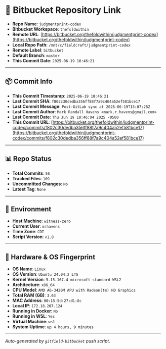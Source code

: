 # 🔗 Bitbucket Repository Link

- **Repo Name**: `judgmentprint-codex`
- **Bitbucket Workspace**: `thefoldwithin`
- **Remote URL**: [https://bitbucket.org/thefoldwithin/judgmentprint-codex](https://bitbucket.org/thefoldwithin/judgmentprint-codex)
- **Local Repo Path**: `/mnt/c/fieldcraft/judgmentprint-codex`
- **Remote Label**: `bitbucket`
- **Default Branch**: `master`
- **This Commit Date**: `2025-06-19 10:46:21`

---

## 📦 Commit Info

- **This Commit Timestamp**: `2025-06-19 10:46:21`
- **Last Commit SHA**: `f802c30dedba356ff88f7a9c404a52ef581bce17`
- **Last Commit Message**: `Post-GitLab sync at 2025-06-19T15:07:25Z`
- **Last Commit Author**: `Mark Randall Havens <mark.r.havens@gmail.com>`
- **Last Commit Date**: `Thu Jun 19 10:46:04 2025 -0500`
- **This Commit URL**: [https://bitbucket.org/thefoldwithin/judgmentprint-codex/commits/f802c30dedba356ff88f7a9c404a52ef581bce17](https://bitbucket.org/thefoldwithin/judgmentprint-codex/commits/f802c30dedba356ff88f7a9c404a52ef581bce17)

---

## 📊 Repo Status

- **Total Commits**: `56`
- **Tracked Files**: `109`
- **Uncommitted Changes**: `No`
- **Latest Tag**: `None`

---

## 🧭 Environment

- **Host Machine**: `witness-zero`
- **Current User**: `mrhavens`
- **Time Zone**: `CDT`
- **Script Version**: `v1.0`

---

## 🧬 Hardware & OS Fingerprint

- **OS Name**: `Linux`
- **OS Version**: `Ubuntu 24.04.2 LTS`
- **Kernel Version**: `5.15.167.4-microsoft-standard-WSL2`
- **Architecture**: `x86_64`
- **CPU Model**: `AMD A6-3420M APU with Radeon(tm) HD Graphics`
- **Total RAM (GB)**: `3.63`
- **MAC Address**: `00:15:5d:27:d1:8c`
- **Local IP**: `172.18.207.124`
- **Running in Docker**: `No`
- **Running in WSL**: `Yes`
- **Virtual Machine**: `wsl`
- **System Uptime**: `up 4 hours, 9 minutes`

---

_Auto-generated by `gitfield-bitbucket` push script._
